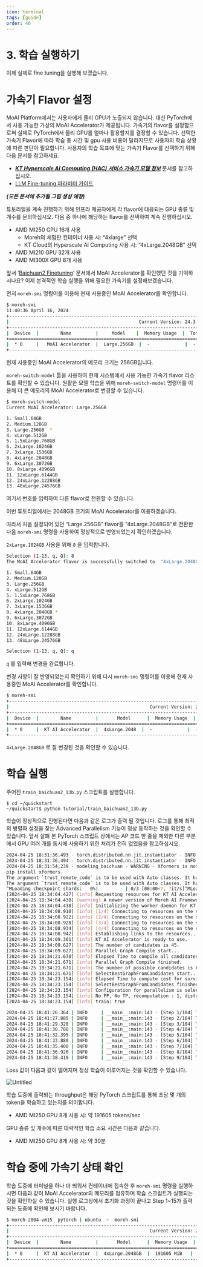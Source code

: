 ```yaml
---
icon: terminal
tags: [guide]
order: 40
---
```


# 3. 학습 실행하기

이제 실제로 fine tuning을 실행해 보겠습니다.

# 가속기 Flavor 설정

MoAI Platform에서는 사용자에게 물리 GPU가 노출되지 않습니다. 대신 PyTorch에서 사용 가능한 가상의 MoAI Accelerator가 제공됩니다. 가속기의 flavor를 설정함으로써 실제로 PyTorch에서 물리 GPU를 얼마나 활용할지를 결정할 수 있습니다. 선택한 가속기 Flavor에 따라 학습 총 시간 및 gpu 사용 비용이 달라지므로 사용자의 학습 상황에 따른 판단이 필요합니다. 사용자의 학습 목표에 맞는 가속기 Flavor를 선택하기 위해 다음 문서를 참고하세요.

- ***[KT Hyperscale AI Computing (HAC) 서비스 가속기 모델 정보](/Supported_Documents/KT_HAC_Models_Info.md)***  문서를 참고하십시오.
- [LLM Fine-tuning 파라미터 가이드](/Supported_Documents/LLM_param_guide.md)

***(모든 문서에 추가될 그림 생성 예정)***

튜토리얼을 계속 진행하기 위해 인프라 제공자에게 각 flavor에 대응되는 GPU 종류 및 개수를 문의하십시오. 다음 중 하나에 해당하는 flavor를 선택하여 계속 진행하십시오.

- AMD MI250 GPU 16개 사용
    - Moreh의 체험판 컨테이너 사용 시: “4xlarge” 선택
    - KT Cloud의 Hyperscale AI Computing 사용 시: “4xLarge.2048GB” 선택
- AMD MI210 GPU 32개 사용
- AMD MI300X GPU 8개 사용

앞서 ‘[Baichuan2 Finetuning](index.md)’ 문서에서 MoAI Accelerator를 확인했던 것을 기억하시나요? 이제 본격적인 학습 실행을 위해 필요한 가속기를 설정해보겠습니다.

 먼저 `moreh-smi` 명령어를 이용해 현재 사용중인 MoAI Accelerator를 확인합니다.

```bash
$ moreh-smi
11:40:36 April 16, 2024
+-------------------------------------------------------------------------------------------------+
|                                                Current Version: 24.3.0  Latest Version: 24.3.0  |
+-------------------------------------------------------------------------------------------------+
|  Device  |        Name         |     Model    |  Memory Usage  |  Total Memory  |  Utilization  |
+=================================================================================================+
|  * 0     |   MoAI Accelerator  |  Large.256GB  |  -             |  -             |  -            |
+-------------------------------------------------------------------------------------------------+
```

현재 사용중인 MoAI Accelerator의 메모리 크기는 256GB입니다. 

`moreh-switch-model` 툴을 사용하여 현재 시스템에서 사용 가능한 가속기 flavor 리스트를 확인할 수 있습니다. 원활한 모델 학습을 위해 `moreh-switch-model` 명령어를 이용해 더 큰 메모리의 MoAI Accelerator로 변경할 수 있습니다. 

```bash
$ moreh-switch-model
Current MoAI Accelerator: Large.256GB

1. Small.64GB 
2. Medium.128GB 
3. Large.256GB  *
4. xLarge.512GB 
5. 1.5xLarge.768GB 
6. 2xLarge.1024GB 
7. 3xLarge.1536GB 
8. 4xLarge.2048GB 
9. 6xLarge.3072GB 
10. 8xLarge.4096GB 
11. 12xLarge.6144GB 
12. 24xLarge.12288GB 
13. 48xLarge.24576GB 
```

여기서 번호를 입력하여 다른 flavor로 전환할 수 있습니다. 

이번 튜토리얼에서는 2048GB 크기의 MoAI Accelerator를 이용하겠습니다.

따라서 처음 설정되어 있던 “Large.256GB” flavor를 “4xLarge.2048GB”로 전환한 다음 `moreh-smi` 명령을 사용하여 정상적으로 반영되었는지 확인하겠습니다. 

`2xLarge.1024GB` 사용을 위해 `8` 을 입력합니다.

```bash
Selection (1-13, q, Q): 8
The MoAI Accelerator flavor is successfully switched to  "4xLarge.2048GB".

1. Small.64GB 
2. Medium.128GB 
3. Large.256GB 
4. xLarge.512GB 
5. 1.5xLarge.768GB 
6. 2xLarge.1024GB 
7. 3xLarge.1536GB 
8. 4xLarge.2048GB *
9. 6xLarge.3072GB 
10. 8xLarge.4096GB 
11. 12xLarge.6144GB 
12. 24xLarge.12288GB 
13. 48xLarge.24576GB 

Selection (1-13, q, Q): q
```

`q` 를 입력해 변경을 완료합니다.

변경 사항이 잘 반영되었는지 확인하기 위해 다시 `moreh-smi` 명령어를 이용해 현재 사용중인 MoAI Accelerator를 확인합니다.

```bash
$ moreh-smi
+-----------------------------------------------------------------------------------------------------+
|                                                    Current Version: 24.3.0  Latest Version: 24.2.0  |
+-----------------------------------------------------------------------------------------------------+
|  Device  |        Name         |       Model      |  Memory Usage  |  Total Memory  |  Utilization  |
+=====================================================================================================+
|  * 0     |  KT AI Accelerator  |  4xLarge.2048  |  -             |  -             |  -            |
+-----------------------------------------------------------------------------------------------------+
```

`4xLarge.2048GB` 로 잘 변경된 것을 확인할 수 있습니다.

# 학습 실행

주어진 `train_baichuan2_13b.py` 스크립트를 실행합니다.

```
$ cd ~/quickstart
~/quickstart$ python tutorial/train_baichuan2_13b.py
```

학습이 정상적으로 진행된다면 다음과 같은 로그가 출력 될 것입니다. 로그를 통해 최적의 병렬화 설정을 찾는 Advanced Parallelism 기능이 정상 동작하는 것을 확인할 수 있습니다. 앞서 살펴 본 PyTorch 스크립트 상에서는 AP 코드 한 줄을 제외한 다른 부분에서 GPU 여러 개를 동시에 사용하기 위한 처리가 전혀 없었음을 참고하십시오.

```bash
2024-04-25 18:31:36,493 - torch.distributed.nn.jit.instantiator - INFO - Created a temporary directory at /tmp/tmph165oq0w
2024-04-25 18:31:36,494 - torch.distributed.nn.jit.instantiator - INFO - Writing /tmp/tmph165oq0w/_remote_module_non_scriptable.py
2024-04-25 18:31:54,239 - modeling_baichuan - WARNING - Xformers is not installed correctly. If you want to use memory_efficient_attention to accelerate training use the following command to install Xformers
pip install xformers.
The argument `trust_remote_code` is to be used with Auto classes. It has no effect here and is ignored.
The argument `trust_remote_code` is to be used with Auto classes. It has no effect here and is ignored.
^MLoading checkpoint shards:   0%|          | 0/3 [00:00<?, ?it/s]^MLoading checkpoint shards:  33%|███▎      | 1/3 [00:06<00:13,  6.88s/it]^MLoading checkpoint shards:  67%|██████▋   | 2/3 [00:13<00:06,  6.53s/it]^MLoading checkpoint shards: 100%|██████████| 3/3 [00:17<00:00,  5.40s/it]^MLoading checkpoint shards: 100%|██████████| 3/3 [00:17<00:00,  5.74s/it][2024-04-25 18:34:02.846] [info] Got DBs from backend for auto config.
[2024-04-25 18:34:04.427] [info] Requesting resources for KT AI Accelerator from the server...
[2024-04-25 18:34:04.438] [warning] A newer version of Moreh AI Framework is available. You can update the software to the latest version by running "update-moreh".
[2024-04-25 18:34:04.438] [info] Initializing the worker daemon for KT AI Accelerator
[2024-04-25 18:34:08.910] [info] [1/4] Connecting to resources on the server (192.168.110.7:24170)...
[2024-04-25 18:34:08.922] [info] [2/4] Connecting to resources on the server (192.168.110.42:24170)...
[2024-04-25 18:34:08.928] [info] [3/4] Connecting to resources on the server (192.168.110.72:24170)...
[2024-04-25 18:34:08.934] [info] [4/4] Connecting to resources on the server (192.168.110.93:24170)...
[2024-04-25 18:34:08.942] [info] Establishing links to the resources...
[2024-04-25 18:34:09.361] [info] KT AI Accelerator is ready to use.
[2024-04-25 18:34:09.627] [info] The number of candidates is 45.
[2024-04-25 18:34:09.627] [info] Parallel Graph Compile start...
[2024-04-25 18:34:21.670] [info] Elapsed Time to compile all candidates = 12043 [ms]
[2024-04-25 18:34:21.671] [info] Parallel Graph Compile finished.
[2024-04-25 18:34:21.671] [info] The number of possible candidates is 6.
[2024-04-25 18:34:21.671] [info] SelectBestGraphFromCandidates start...
[2024-04-25 18:34:23.154] [info] Elapsed Time to compute cost for survived candidates = 1483 [ms]
[2024-04-25 18:34:23.154] [info] SelectBestGraphFromCandidates finished.
[2024-04-25 18:34:23.154] [info] Configuration for parallelism is selected.
[2024-04-25 18:34:23.154] [info] No PP, No TP, recomputation : 1, distribute_param : true, distribute_low_prec_param : true
[2024-04-25 18:34:23.154] [info] train: true

2024-04-25 18:41:26.364 | INFO     | __main__:main:143 - [Step 1/104] Throughput : 590.2552103757937tokens/sec
2024-04-25 18:41:27.885 | INFO     | __main__:main:143 - [Step 2/104] Throughput : 190923.6976217358tokens/sec
2024-04-25 18:41:29.328 | INFO     | __main__:main:143 - [Step 3/104] Throughput : 189160.10152018082tokens/sec
2024-04-25 18:41:30.788 | INFO     | __main__:main:143 - [Step 4/104] Throughput : 196763.98302926356tokens/sec
2024-04-25 18:41:32.395 | INFO     | __main__:main:143 - [Step 5/104] Throughput : 178552.3508130907tokens/sec
2024-04-25 18:41:33.880 | INFO     | __main__:main:143 - [Step 6/104] Throughput : 196590.71636327292tokens/sec
2024-04-25 18:41:35.408 | INFO     | __main__:main:143 - [Step 7/104] Throughput : 190912.36004700614tokens/sec
2024-04-25 18:41:36.926 | INFO     | __main__:main:143 - [Step 8/104] Throughput : 191986.6925165269tokens/sec
2024-04-25 18:41:38.419 | INFO     | __main__:main:143 - [Step 9/104] Throughput : 195401.16844504434tokens/sec
```

Loss 값이 다음과 같이 떨어지며  정상 학습이 이루어지는 것을 확인할 수 있습니다.

![Untitled](./img/training_loss.png)

학습 도중에 출력되는 throughput은 해당 PyTorch 스크립트를 통해 초당 몇 개의 token을 학습하고 있는지를 의미합니다.

- AMD MI250 GPU 8개 사용 시: 약 191605 tokens/sec

GPU 종류 및 개수에 따른 대략적인 학습 소요 시간은 다음과 같습니다.

- AMD MI250 GPU 8개 사용 시: 약 30분

# 학습 중에 가속기 상태 확인

학습 도중에 터미널을 하나 더 띄워서 컨테이너에 접속한 후 `moreh-smi` 명령을 실행하시면 다음과 같이 MoAI Accelerator의 메모리를 점유하며 학습 스크립트가 실행되는 것을 확인하실 수 있습니다. 실행 로그상에서 초기화 과정이 끝나고 Step 1~15가 출력되는 도중에 확인해 보시기 바랍니다.

```bash
$ moreh-2004-vm15  pytorch | ubuntu  ~  moreh-smi
+-----------------------------------------------------------------------------------------------------+
|                                                    Current Version: 24.3.0  Latest Version: 24.2.0  |
+-----------------------------------------------------------------------------------------------------+
|  Device  |        Name         |       Model      |  Memory Usage  |  Total Memory  |  Utilization  |
+=====================================================================================================+
|  * 0     |  KT AI Accelerator  |  4xLarge.2048GB  |  191605 MiB   |  2096640 MiB   |  100 %        |
+-----------------------------------------------------------------------------------------------------+
```